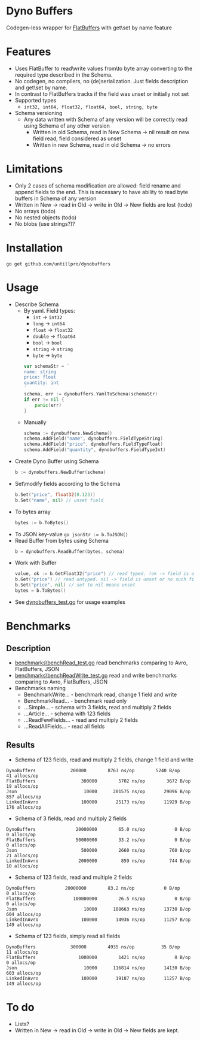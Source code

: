 # Dyno Buffers

Codegen-less wrapper for [FlatBuffers](https://github.com/google/flatbuffers) with get\set by name feature

# Features
- Uses FlatBuffer to read\write values from\to byte array converting to the required type described in the Schema.
- No codegen, no compilers, no (de)serialization. Just fields description and get\set by name.
- In contrast to FlatBuffers tracks if the field was unset or initially not set
- Supported types
  - `int32, int64, float32, float64, bool, string, byte`
- Schema versioning
  - Any data written with Schema of any version will be correctly read using Schema of any other version
    - Written in old Schema, read in New Schema -> nil result on new field read, field considered as unset
    - Written in new Schema, read in old Schema -> no errors

# Limitations
- Only 2 cases of schema modification are allowed: field rename and append fields to the end. This is necessary to have ability to read byte buffers in Schema of any version
- Written in New -> read in Old -> write in Old -> New fields are lost (todo)
- No arrays (todo)
- No nested objects (todo)
- No blobs (use strings?)?

# Installation
`go get github.com/untillpro/dynobuffers`

# Usage
- Describe Schema
  - By yaml. Field types:
    - `int` -> `int32`
    - `long` -> `int64`
    - `float` -> `float32`
    - `double` -> `float64`
    - `bool` -> `bool`
    - `string` -> `string`
    - `byte` -> `byte`
	```go
	var schemaStr = `
	name: string
	price: float
	quantity: int
	`
	schema, err := dynobuffers.YamlToSchema(schemaStr)
	if err != nil {
		panic(err)
	}
	```
  - Manually
	```go
	schema := dynobuffers.NewSchema()
	schema.AddField("name", dynobuffers.FieldTypeString)
	schema.AddField("price", dynobuffers.FieldTypeFloat)
	schema.AddField("quantity", dynobuffers.FieldTypeInt)
	```
- Create Dyno Buffer using Schema
	```go
	b := dynobuffers.NewBuffer(schema)
	```
- Set\modify fields according to the Schema
	```go
	b.Set("price", float32(0.123))
	b.Set("name", nil) // unset field
	```
- To bytes array
	```go
	bytes := b.ToBytes()
	```
- To JSON key-value
        ```go
        jsonStr := b.ToJSON()
        ```
- Read Buffer from bytes using Schema
	```go
	b = dynobuffers.ReadBuffer(bytes, schema)
	```
- Work with Buffer 
	```go
	value, ok := b.GetFloat32("price") // read typed. !ok -> field is unset or no such field in the schema. Works faster and takes less memory allocations than Get()
	b.Get("price") // read untyped. nil -> field is unset or no such field in the schema
	b.Set("price", nil) // set to nil means unset
	bytes = b.ToBytes()
	```
- See [dynobuffers_test.go](dynobuffers_test.go) for usage examples

# Benchmarks
## Description
- [benchmarks\benchRead_test.go](benchmarks\benchRead_test.go) read benchmarks comparing to Avro, FlatBuffers, JSON
- [benchmarks\benchReadWrite_test.go](benchmarks\benchReadWrite_test.go) read and write benchmarks comparing to Avro, FlatBuffers, JSON
- Benchmarks naming
  - BenchmarkWrite... - benchmark read, change 1 field and write
  - BenchmarkRead... - benchmark read only
  - ...Simple... - schema with 3 fields, read and multiply 2 fields
  - ...Article... - schema with 123 fields
  - ...ReadFewFields... - read and multiply 2 fields
  - ...ReadAllFields... - read all fields
## Results
- Schema of 123 fields, read and multiply 2 fields, change 1 field and write
```
DynoBuffers    	  	    200000	      8763 ns/op	    5240 B/op	      41 allocs/op
FlatBuffers         	    300000	      5702 ns/op	    3672 B/op	      19 allocs/op
Json                	     10000	    201575 ns/op	   29096 B/op	     857 allocs/op
LinkedInAvro                100000	     25173 ns/op	   11929 B/op	     176 allocs/op
```
- Schema of 3 fields, read and multiply 2 fields
```
DynoBuffers               20000000	      65.0 ns/op	       0 B/op	       0 allocs/op
FlatBuffers               50000000	      33.2 ns/op	       0 B/op	       0 allocs/op
Json                        500000	      2660 ns/op	     760 B/op	      21 allocs/op
LinkedInAvro               2000000	       859 ns/op	     744 B/op	      10 allocs/op
```
- Schema of 123 fields, read and multiple 2 fields
```
DynoBuffers     	  20000000	      83.2 ns/op	       0 B/op	       0 allocs/op
FlatBuffers          	 100000000	      26.5 ns/op	       0 B/op	       0 allocs/op
Json                 	     10000	    108663 ns/op	   13730 B/op	     604 allocs/op
LinkedInAvro         	    100000	     14936 ns/op	   11257 B/op	     149 allocs/op
```
- Schema of 123 fields, simply read all fields
```
DynoBuffers      	    300000	      4935 ns/op	      35 B/op	      11 allocs/op
FlatBuffers          	   1000000	      1421 ns/op	       0 B/op	       0 allocs/op
Json                 	     10000	    116814 ns/op	   14130 B/op	     603 allocs/op
LinkedInAvro         	    100000	     19187 ns/op	   11257 B/op	     149 allocs/op
```

# To do
- Lists?
- Written in New -> read in Old -> write in Old -> New fields are kept.
